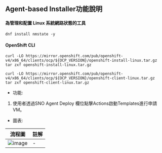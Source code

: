 ## Agent-based Installer功能說明

#### 為管理和配置 Linux 系統網路狀態的工具

```
dnf install nmstate -y
```


#### OpenShift CLI 
```
curl -LO https://mirror.openshift.com/pub/openshift-v4/x86_64/clients/ocp/${OCP_VERSION}/openshift-install-linux.tar.gz
tar zxf openshift-install-linux.tar.gz
```
```
curl -LO https://mirror.openshift.com/pub/openshift-v4/x86_64/clients/ocp/${OCP_VERSION}/openshift-client-linux.tar.gz
tar zxf openshift-client-linux.tar.gz
```

- 功能:

1. 使用者透過SNO Agent Deploy 欄位點擊Actions啟動Templates進行申請VM。
   
- 圖表:
  
流程圖 | 註解
------|----
![image](https://github.com/gary901213/dco_test/assets/103558648/e18f73cd-dac5-4a79-8d35-889588428ce1) | -
